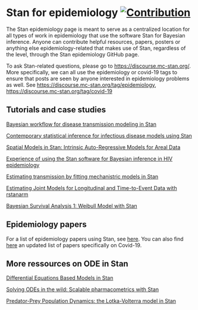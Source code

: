 # Stan for epidemiology [![Contribution](https://img.shields.io/badge/contributions-welcome-brightgreen.svg?style=flat)](https://github.com/wq2012/awesome-diarization/blob/master/CONTRIBUTING.md)

The Stan epidemiology page is meant to serve as a centralized location for all types of work in epidemiology that use the software Stan for Bayesian inference. Anyone can contribute helpful resources, papers, posters or anything else epidemiology-related that makes use of Stan, regardless of the level, through the Stan epidemiology GitHub page.

To ask Stan-related questions, please go to https://discourse.mc-stan.org/. More specifically, we can all use the epidemiology or covid-19 tags to ensure that posts are seen by anyone interested in epidemiology problems as well. See https://discourse.mc-stan.org/tag/epidemiology, https://discourse.mc-stan.org/tag/covid-19

## Tutorials and case studies

[Bayesian workflow for disease transmission modeling in Stan](https://mc-stan.org/users/documentation/case-studies/boarding_school_case_study.html)

[Contemporary statistical inference for infectious disease models using Stan](https://www.sciencedirect.com/science/article/pii/S1755436519300325?via%3Dihub)

[Spatial Models in Stan: Intrinsic Auto-Regressive Models for Areal Data](https://mc-stan.org/users/documentation/case-studies/icar_stan.html)

[Experience of using the Stan software for Bayesian
inference in HIV epidemiology](https://www.ucl.ac.uk/population-health-sciences/sites/population-health-sciences/files/stirrup_nash_3april2019_0.pdf)

[Estimating transmission by fitting mechanistric models in Stan](https://jrmihalj.github.io/estimating-transmission-by-fitting-mechanistic-models-in-Stan/)

[Estimating Joint Models for Longitudinal and Time-to-Event Data with rstanarm](https://cran.r-project.org/web/packages/rstanarm/vignettes/jm.html)

[Bayesian Survival Analysis 1: Weibull Model with Stan](https://rstudio-pubs-static.s3.amazonaws.com/435225_07b4ab5afa824342a4680c9fb2de6098.html)


## Epidemiology papers
For a list of epidemiology papers using Stan, see [here](https://leogrin.github.io/papers). You can also find [here](https://discourse.mc-stan.org/t/stan-being-used-to-study-and-fight-coronavirus/14296/14) an updated list of papers specifically on Covid-19.

## More ressources on ODE in Stan
[Differential Equations Based Models in Stan](https://mc-stan.org/events/stancon2017-notebooks/stancon2017-margossian-gillespie-ode.html)

[Solving ODEs in the wild: Scalable pharmacometrics with Stan](https://zenodo.org/record/1465996)

[Predator-Prey Population Dynamics:
the Lotka-Volterra model in Stan](https://mc-stan.org/users/documentation/case-studies/lotka-volterra-predator-prey.html)
